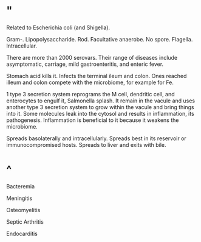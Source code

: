 # "

Related to Escherichia coli (and Shigella).

Gram-.
Lipopolysaccharide.
Rod.
Facultative anaerobe.
No spore.
Flagella.
Intracellular.

There are more than 2000 serovars.
Their range of diseases include asymptomatic, carriage, mild gastroenteritis, and enteric fever.

Stomach acid kills it.
Infects the terminal ileum and colon.
Ones reached illeum and colon compete with the microbiome, for example for Fe.

1 type 3 secretion system reprograms the M cell, dendritic cell, and enterocytes to engulf it, Salmonella splash.
It remain in the vacule and uses another type 3 secretion system to grow within the vacule and bring things into it.
Some molecules leak into the cytosol and results in inflammation, its pathogenesis.
Inflammation is beneficial to it because it weakens the microbiome.

Spreads basolaterally and intracellularly.
Spreads best in its reservoir or immunocompromised hosts.
Spreads to liver and exits with bile.

# ^

Bacteremia

Meningitis

Osteomyelitis

Septic Arthritis

Endocarditis
